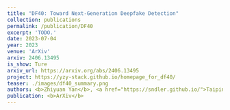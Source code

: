 ```yaml
---
title: "DF40: Toward Next-Generation Deepfake Detection"
collection: publications
permalink: /publication/DF40
excerpt: 'TODO.'
date: 2023-07-04
year: 2023
venue: 'ArXiv'
arxiv: 2406.13495
is_show: Ture
arxiv_url: https://arxiv.org/abs/2406.13495
project: https://yzy-stack.github.io/homepage_for_df40/
teaser: ./images/df40_summary.png
authors: <b>Zhiyuan Yan</b>, <a href="https://sndler.github.io/">Taiping Yao</a>, <a href="https://chenshen.xyz/">Shen Chen</a>, <a href="https://openreview.net/profile?id=~Yandan_Zhao1/">Yandan Zhao</a>, <a href="https://openreview.net/profile?id=~Xinghe_Fu1/">Xinghe Fu</a>, <a href="https://openreview.net/profile?id=~Junwei_Zhu1/">Junwei Zhu</a>, <a href="https://openreview.net/profile?id=~Donghao_Luo1/">Donghao Luo</a>, <a href="https://yuanli2333.github.io/">Li Yuan</a>, <a href="https://openreview.net/profile?id=~Chengjie_Wang1/">Chengjie Wang</a>, <a href="https://openreview.net/profile?id=~Shouhong_Ding3/">Shouhong Ding</a>, and <a href="https://openreview.net/profile?id=~Yunsheng_Wu1/">Yunsheng Wu</a> </a>
publication: <b>ArXiv</b>
---
```


<!-- [Download paper here](https://arxiv.org/pdf/2406.13495.pdf) -->
